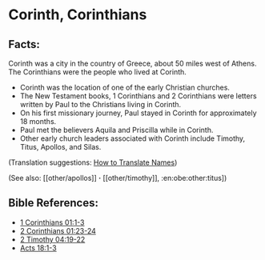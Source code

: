 # Corinth, Corinthians #

## Facts: ##

Corinth was a city in the country of Greece, about 50 miles west of Athens. The Corinthians were the people who lived at Corinth.

* Corinth was the location of one of the early Christian churches.
* The New Testament books, 1 Corinthians and 2 Corinthians were letters written by Paul to the Christians living in Corinth.
* On his first missionary journey, Paul stayed in Corinth for approximately 18 months.
* Paul met the believers Aquila and Priscilla while in Corinth.
* Other early church leaders associated with Corinth include Timothy, Titus, Apollos, and Silas.

(Translation suggestions: [How to Translate Names](en/ta-vol1/translate/man/translate-names))

(See also: [[other/apollos]] **·** [[other/timothy]], :en:obe:other:titus])

## Bible References: ##

* [1 Corinthians 01:1-3](en/tn/1co/help/01/01)
* [2 Corinthians 01:23-24](en/tn/2co/help/01/23)
* [2 Timothy 04:19-22](en/tn/2ti/help/04/19)
* [Acts 18:1-3](en/tn/act/help/18/01)